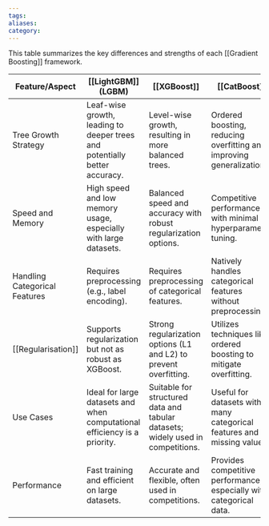 ```yaml
---
tags: 
aliases: 
category:
---
```

This table summarizes the key differences and strengths of each [[Gradient Boosting]] framework.

| Feature/Aspect                    | [[LightGBM]] (LGBM)                                                        | [[XGBoost]]                                                                     | [[CatBoost]]                                                           |
| --------------------------------- | -------------------------------------------------------------------------- | ------------------------------------------------------------------------------- | ---------------------------------------------------------------------- |
| Tree Growth Strategy          | Leaf-wise growth, leading to deeper trees and potentially better accuracy. | Level-wise growth, resulting in more balanced trees.                            | Ordered boosting, reducing overfitting and improving generalization.   |
| Speed and Memory              | High speed and low memory usage, especially with large datasets.           | Balanced speed and accuracy with robust regularization options.                 | Competitive performance with minimal hyperparameter tuning.            |
| Handling Categorical Features | Requires preprocessing (e.g., label encoding).                             | Requires preprocessing of categorical features.                                 | Natively handles categorical features without preprocessing.           |
| [[Regularisation]]            | Supports regularization but not as robust as XGBoost.                      | Strong regularization options (L1 and L2) to prevent overfitting.               | Utilizes techniques like ordered boosting to mitigate overfitting.     |
| Use Cases                     | Ideal for large datasets and when computational efficiency is a priority.  | Suitable for structured data and tabular datasets; widely used in competitions. | Useful for datasets with many categorical features and missing values. |
| Performance                   | Fast training and efficient on large datasets.                             | Accurate and flexible, often used in competitions.                              | Provides competitive performance, especially with categorical data.    |


